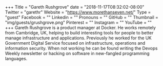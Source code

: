 +++
Title = "Gareth Rushgrove"
date = "2018-11-17T08:32:02-08:00"
Twitter = "garethr"
Website = "https://www.morethanseven.net/"
Type = "guest"
Facebook = ""
Linkedin = ""
Pronouns = ""
GitHub = ""
Thumbnail = "img/guests/grushgrove.png"
Pinterest = ""
Instagram = ""
YouTube = ""
+++
Gareth Rushgrove is a product manager at Docker. He works remotely from Cambridge, UK, helping to build interesting tools for people to better manage infrastructure and applications. Previously he worked for the UK Government Digital Service focused on infrastructure, operations and information security. When not working he can be found writing the Devops Weekly newsletter or hacking on software in new-fangled programming languages.
